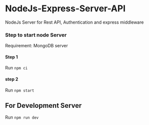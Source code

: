 # NodeJs-Express-Server-API
NodeJs Server for Rest API, Authentication and express middleware

### Step to start node Server

Requirement:
MongoDB server

#### Step 1
Run `npm ci`

#### step 2
Run `npm start`

## For Development Server
Run `npm run dev`
